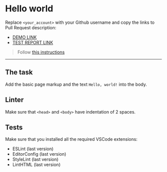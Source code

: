 # Hello world

Replace `<your_account>` with your Github username and copy the links to Pull Request description:
- [DEMO LINK](https://Vadimdrobyazko.github.io/layout_hello-world/)
- [TEST REPORT LINK](https://Vadimdrobyazko.github.io/layout_hello-world/report/html_report/)

> Follow [this instructions](https://mate-academy.github.io/layout_task-guideline/#how-to-solve-the-layout-tasks-on-github)
___

## The task

Add the basic page markup and the text `Hello, world!` into the body.

## Linter

Make sure that `<head>` and `<body>` have indentation of 2 spaces.

## Tests

Make sure that you installed all the required VSCode extensions:

- ESLint (last version)
- EditorConfig (last version)
- StyleLint (last version)
- LintHTML (last version)

